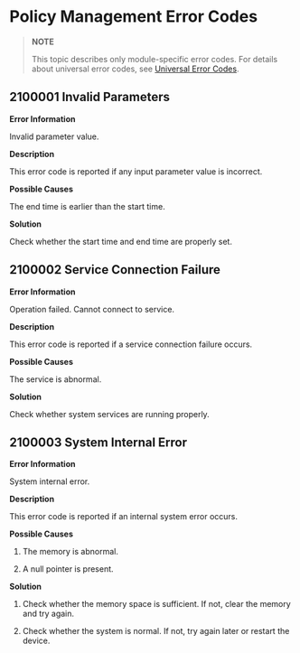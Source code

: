 # Policy Management Error Codes

> **NOTE**
>
> This topic describes only module-specific error codes. For details about universal error codes, see [Universal Error Codes](errorcode-universal.md).

## 2100001 Invalid Parameters

**Error Information**

Invalid parameter value.

**Description**

This error code is reported if any input parameter value is incorrect.

**Possible Causes**

The end time is earlier than the start time.

**Solution**

Check whether the start time and end time are properly set.


## 2100002 Service Connection Failure

**Error Information**

Operation failed. Cannot connect to service.

**Description**

This error code is reported if a service connection failure occurs.

**Possible Causes**

The service is abnormal.

**Solution**

Check whether system services are running properly.

## 2100003 System Internal Error

**Error Information**

System internal error.

**Description**

This error code is reported if an internal system error occurs.

**Possible Causes**

1. The memory is abnormal.

2. A null pointer is present.

**Solution**

1. Check whether the memory space is sufficient. If not, clear the memory and try again.

2. Check whether the system is normal. If not, try again later or restart the device.
